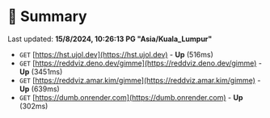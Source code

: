# 📖 Summary
Last updated: **15/8/2024, 10:26:13 PG "Asia/Kuala_Lumpur"**

- `GET` [https://hst.ujol.dev](https://hst.ujol.dev) - **Up** (516ms)
- `GET` [https://reddviz.deno.dev/gimme](https://reddviz.deno.dev/gimme) - **Up** (3451ms)
- `GET` [https://reddviz.amar.kim/gimme](https://reddviz.amar.kim/gimme) - **Up** (639ms)
- `GET` [https://dumb.onrender.com](https://dumb.onrender.com) - **Up** (302ms)
